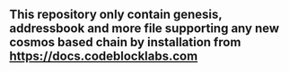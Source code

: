 ## This repository only contain genesis, addressbook and more file supporting any new cosmos based chain by installation from https://docs.codeblocklabs.com
